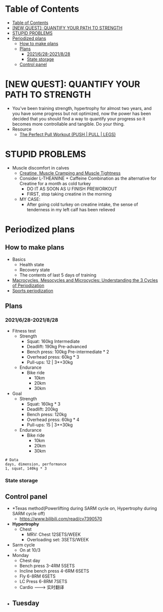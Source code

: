 # Table of Contents
- [Table of Contents](#table-of-contents)
- [\[NEW QUEST\]: QUANTIFY YOUR PATH TO STRENGTH](#new-quest-quantify-your-path-to-strength)
- [STUPID PROBLEMS](#stupid-problems)
- [Periodized plans](#periodized-plans)
  - [How to make plans](#how-to-make-plans)
  - [Plans](#plans)
    - [2021/6/28-2021/8/28](#2021628-2021828)
    - [State storage](#state-storage)
  - [Control panel](#control-panel)

# \[NEW QUEST\]: QUANTIFY YOUR PATH TO STRENGTH
- You've been training strength, hypertrophy for almost two years, and you have some progress but not optimized, now the power has been decided that you should find a way to quantify your progress so it becomes more controllable and tangible. Do your thing.
- Resource
  - [The Perfect Pull Workout (PUSH | PULL | LEGS)](https://www.youtube.com/watch?v=IOl42YpK_Es)

# STUPID PROBLEMS
- Muscle discomfort in calves
  - [Creatine, Muscle Cramping and Muscle Tightness](http://www.andersenchiro.com/Creatine,%20Muscle%20Cramping%20and%20Muscle%20Tightness.htm)
  - Consider L-THEANINE + Caffeine Combination as the alternative for Creatine for a month as cold turkey 
    - DO IT AS SOON AS U FINISH PREWORKOUT
    - FIRST, stop taking creatine in the morning
  - MY CASE:
    - After going cold turkey on creatine intake, the sense of tenderness in my left calf has been relieved

# Periodized plans
## How to make plans
- Basics
  - Health state
  - Recovery state
  - The contents of last 5 days of training
- [Macrocycles, Mesocycles and Microcycles: Understanding the 3 Cycles of Periodization](https://www.trainingpeaks.com/blog/macrocycles-mesocycles-and-microcycles-understanding-the-3-cycles-of-periodization/#:~:text=A%20mesocycle%20refers%20to%20a,usually%20a%20week%20of%20training.)
- [Sports periodization](https://en.wikipedia.org/wiki/Sports_periodization#:~:text=The%20microcycle%20is%20generally%20up,representing%20a%20year%20or%20two.)

## Plans
### 2021/6/28-2021/8/28
- Fitness test
  - Strength
    - Squat: 160kg Intermediate
    - Deadlift: 190kg Pre-advanced
    - Bench press: 100kg Pre-intermediate * 2
    - Overhead press: 60kg * 3
    - Pull-ups: 12 | 3*+30kg
  - Endurance
    - Bike ride
      - 10km
      - 20km
      - 30km
- Goal
  - Strength
    - Squat: 160kg * 3
    - Deadlift: 200kg
    - Bench press: 120kg
    - Overhead press: 60kg * 4
    - Pull-ups: 15 | 3*+30kg
  - Endurance
    - Bike ride
      - 10km
      - 20km
      - 30km
```csv
# Data
days, dimension, performance
1, squat, 140kg * 3
```
### State storage
## Control panel
- *Texas method(Powerlifting during SARM cycle on, Hypertrophy during SARM cycle off)
  - https://www.bilibili.com/read/cv7390570
- **Hypertrophy**
  - Chest
    - MRV: Chest 12SETS/WEEK
    - Overloading set: 3SETS/WEEK
- Sarm cycle
  - On at 10/3
- Monday
  - Chest day
  - Bench press 3-4RM 5SETS
  - Incline bench press 4-6RM 6SETS
  - Fly 6-8RM 6SETS
  - LC Press 6-8RM 7SETS
  - Cardio ---> 实时翻译
- Tuesday
  - 